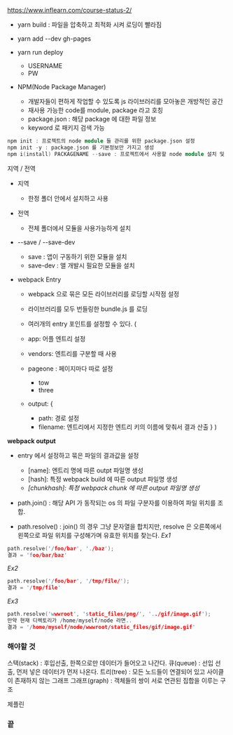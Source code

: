 https://www.inflearn.com/course-status-2/

- yarn build : 파일을 압축하고 최적화 시켜 로딩이 빨라짐

- yarn add --dev gh-pages
- yarn run deploy
  - USERNAME
  - PW

- NPM(Node Package Manager)
  - 개발자들이 편하게 작업할 수 있도록 js 라이브러리를 모아놓은 개방적인 공간
  - 재사용 가능한 code를 module, package 라고 호칭
  - package.json : 해당 package 에 대한 파일 정보
  - keyword 로 패키지 검색 가능

```cpp
npm init : 프로젝트의 node module 들 관리를 위한 package.json 설정
npm init -y : package.json 를 기본정보만 가지고 생성
npm i(install) PACKAGENAME --save : 프로젝트에서 사용할 node module 설치 및 package.json 업뎃
```

지역 / 전역
- 지역
  - 한정 폴더 안에서 설치하고 사용
- 전역
  - 전체 폴더에서 모듈을 사용가능하게 설치

- --save / --save-dev
  - save : 앱이 구동하기 위한 모듈을 설치
  - save-dev : 앨 개발시 필요한 모듈을 설치

- webpack Entry
  - webpack 으로 묶은 모든 라이브러리를 로딩할 시작점 설정
  - 라이브러리를 모두 번들링한 bundle.js 를 로딩
  - 여러개의 entry 포인트를 설정할 수 있다.
(
  - app: 어플 엔트리 설정
  - vendors: 엔트리를 구분할 때 사용

  - pageone : 페이지마다 따로 설정
    - tow
    - three
  - output: {
    - path: 경로 설정
    - filename: 엔트리에서 지정한 엔트리 키의 이름에 맞춰서 결과 산출
      }
  )

**webpack output**
- entry 에서 설정하고 묶은 파일의 결과값을 설정
  - [name]: 엔트리 명에 따른 outpt 파일명 생성
  - [hash]: 특정 webpack build 에 따른 output 파일명 생성
  - *[chunkhash]: 특정 webpack chunk 에 따른 output 파일명 생성*

- path.join() : 해당 API 가 동작되는 os 의 파일 구분자를 이용하여 파일 위치를 조합.
- path.resolve() : join() 의 경우 그냥 문자열을 합치지만, resolve 은 오른쪽에서 왼쪽으로 파일 위치를 구성해가며 유효한 위치를 찾는다.
*Ex1*
```cpp
path.resolve('/foo/bar', './baz');
결과 = 'foo/bar/baz'
```

*Ex2*
```cpp
path.resolve('/foo/bar', '/tmp/file/');
결과 = '/tmp/file'
```

*Ex3*
```cpp
path.resolve('wwwroot', 'static_files/png/', '../gif/image.gif');
만약 현재 디렉토리가 /home/myself/node 라면..
결과 = '/home/myself/node/wwwroot/static_files/gif/image.gif'
```

### 해야할 것
스택(stack) : 후입선출, 한쪽으로만 데이터가 들어오고 나간다.
큐(queue) : 선입 선출, 먼저 넣은 데이터가 먼저 나온다.
트리(tree) : 모든 노드들이 연결되어 있고 사이클이 존재하지 않는 그래프
그래프(graph) : 객체들의 쌍이 서로 연관된 집합을 이루는 구조

제플린


### 끝
